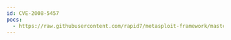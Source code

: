 ```yaml
---
id: CVE-2008-5457
pocs:
  - https://raw.githubusercontent.com/rapid7/metasploit-framework/master/modules/exploits/windows/http/bea_weblogic_jsessionid.rb
---
```

